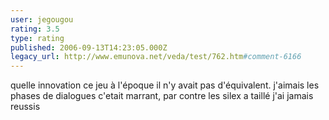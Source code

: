 ```yaml
---
user: jegougou
rating: 3.5
type: rating
published: 2006-09-13T14:23:05.000Z
legacy_url: http://www.emunova.net/veda/test/762.htm#comment-6166
---
```

quelle innovation ce jeu à l'époque il n'y avait pas d'équivalent.
j'aimais les phases de dialogues c'etait marrant, par contre les silex a taillé j'ai jamais reussis